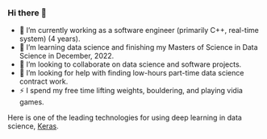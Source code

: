 ### Hi there 👋

<!--
**Nautilus5/Nautilus5** is a ✨ _special_ ✨ repository because its `README.md` (this file) appears on your GitHub profile.
-->

- 🔭 I’m currently working as a software engineer (primarily C++, real-time system) (4 years).
- 🌱 I’m learning data science and finishing my Masters of Science in Data Science in December, 2022.
- 👯 I’m looking to collaborate on data science and software projects.
- 🤔 I’m looking for help with finding low-hours part-time data science contract work.
- ⚡ I spend my free time lifting weights, bouldering, and playing vidia games.

Here is one of the leading technologies for using deep learning in data science, [Keras](https://github.com/keras-team/keras).
